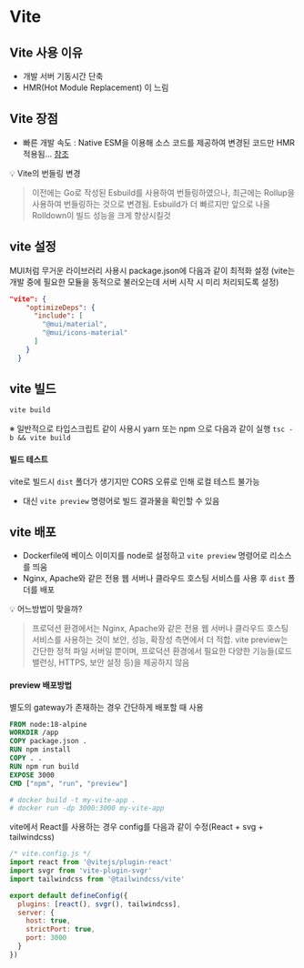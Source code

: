 # Vite

## Vite 사용 이유
- 개발 서버 기동시간 단축
- HMR(Hot Module Replacement) 이 느림 

## Vite 장점
- 빠른 개발 속도 : Native ESM을 이용해 소스 코드를 제공하여 변경된 코드만 HMR 적용됨... [참조](https://ko.vitejs.dev/guide/why)

💡 Vite의 번들링 변경
> 이전에는 Go로 작성된 Esbuild를 사용하여 번들링하였으나, 최근에는 Rollup을 사용하여 번들링하는 것으로 변경됨. Esbuild가 더 빠르지만 앞으로 나올 Rolldown이 빌드 성능을 크게 향상시킬것

## vite 설정
MUI처럼 무거운 라이브러리 사용시 package.json에 다음과 같이 최적화 설정
(vite는 개발 중에 필요한 모듈을 동적으로 불러오는데 서버 시작 시 미리 처리되도록 설정) 
```json
"vite": {
    "optimizeDeps": {
      "include": [
        "@mui/material",
        "@mui/icons-material"
      ]
    }
  }
```

## vite 빌드
```powershell
vite build
```
※ 일반적으로 타입스크립트 같이 사용시 yarn 또는 npm 으로 다음과 같이 실행 `tsc -b && vite build`

#### 빌드 테스트
vite로 빌드시 `dist` 폴더가 생기지만 CORS 오류로 인해 로컬 테스트 불가능
- 대신 `vite preview` 명령어로 빌드 결과물을 확인할 수 있음


## vite 배포
- Dockerfile에 베이스 이미지를 node로 설정하고 `vite preview` 명령어로 리소스를 띄움
- Nginx, Apache와 같은 전용 웹 서버나 클라우드 호스팅 서비스를 사용 후 `dist` 폴더를 배포

💡 어느방법이 맞을까?
> 프로덕션 환경에서는 Nginx, Apache와 같은 전용 웹 서버나 클라우드 호스팅 서비스를 사용하는 것이 보안, 성능, 확장성 측면에서 더 적합. vite preview는 간단한 정적 파일 서버일 뿐이며, 프로덕션 환경에서 필요한 다양한 기능들(로드 밸런싱, HTTPS, 보안 설정 등)을 제공하지 않음

#### preview 배포방법
별도의 gateway가 존재하는 경우 간단하게 배포할 때 사용
```Dockerfile
FROM node:18-alpine
WORKDIR /app
COPY package.json .
RUN npm install
COPY . .
RUN npm run build
EXPOSE 3000
CMD ["npm", "run", "preview"]

# docker build -t my-vite-app .
# docker run -dp 3000:3000 my-vite-app
```

vite에서 React를 사용하는 경우 config를 다음과 같이 수정(React + svg + tailwindcss)
```js
/* vite.config.js */
import react from '@vitejs/plugin-react'
import svgr from 'vite-plugin-svgr'
import tailwindcss from '@tailwindcss/vite'

export default defineConfig({
  plugins: [react(), svgr(), tailwindcss],
  server: {
    host: true,
    strictPort: true,
    port: 3000
  }
})
```